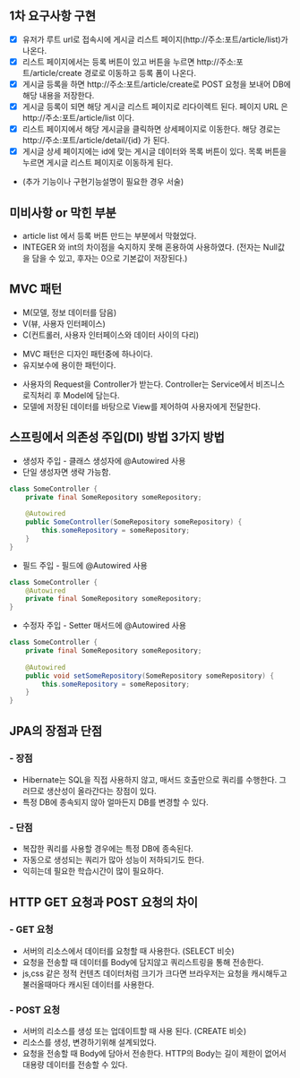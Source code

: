 ## 1차 요구사항 구현
- [x] 유저가 루트 url로 접속시에 게시글 리스트 페이지(http://주소:포트/article/list)가 나온다.
- [x] 리스트 페이지에서는 등록 버튼이 있고 버튼을 누르면 http://주소:포트/article/create 경로로 이동하고 등록 폼이 나온다.
- [x] 게시글 등록을 하면 http://주소:포트/article/create로 POST 요청을 보내어 DB에 해당 내용을 저장한다.
- [x] 게시글 등록이 되면 해당 게시글 리스트 페이지로 리다이렉트 된다. 페이지 URL 은 http://주소:포트/article/list 이다.
- [x] 리스트 페이지에서 해당 게시글을 클릭하면 상세페이지로 이동한다. 해당 경로는 http://주소:포트/article/detail/{id} 가 된다.
- [x] 게시글 상세 페이지에는 id에 맞는 게시글 데이터와 목록 버튼이 있다. 목록 버튼을 누르면 게시글 리스트 페이지로 이동하게 된다.

- (추가 기능이나 구현기능설명이 필요한 경우 서술)

## 미비사항 or 막힌 부분
- article list 에서 등록 버튼 만드는 부분에서 막혔었다.
- INTEGER 와 int의 차이점을 숙지하지 못해 혼용하여 사용하였다. (전자는 Null값을 담을 수 있고, 후자는 0으로 기본값이 저장된다.)

## MVC 패턴
- M(모델, 정보 데이터를 담음)
- V(뷰, 사용자 인터페이스)
- C(컨트롤러, 사용자 인터페이스와 데이터 사이의 다리)

* MVC 패턴은 디자인 패턴중에 하나이다.
* 유지보수에 용이한 패턴이다.

- 사용자의 Request을 Controller가 받는다. Controller는 Service에서 비즈니스 로직처리 후 Model에 담는다.
- 모델에 저장된 데이터를 바탕으로 View를 제어하여 사용자에게 전달한다.


## 스프링에서 의존성 주입(DI) 방법 3가지 방법
- 생성자 주입 - 클래스 생성자에 @Autowired 사용
- 단일 생성자면 생략 가능함.
~~~java
class SomeController {
	private final SomeRepository someRepository;
    
    @Autowired
    public SomeController(SomeRepository someRepository) {
    	this.someRepository = someRepository;
    }
}
~~~

- 필드 주입 - 필드에 @Autowired 사용
~~~java
class SomeController {
	@Autowired
    private final SomeRepository someRepository;
}
~~~

- 수정자 주입 - Setter 매서드에 @Autowired 사용
~~~java
class SomeController {
    private final SomeRepository someRepository;
    
    @Autowired
    public void setSomeRepository(SomeRepository someRepository) {
    	this.someRepository = someRepository;
    }
}
~~~

## JPA의 장점과 단점
### - 장점
 - Hibernate는 SQL을 직접 사용하지 않고, 매서드 호출만으로 쿼리를 수행한다.
 그러므로 생산성이 올라간다는 장점이 있다.
 - 특정 DB에 종속되지 않아 얼마든지 DB를 변경할 수 있다.

### - 단점
- 복잡한 쿼리를 사용할 경우에는 특정 DB에 종속된다.
- 자동으로 생성되는 쿼리가 많아 성능이 저하되기도 한다.
- 익히는데 필요한 학습시간이 많이 필요하다.



## HTTP GET 요청과 POST 요청의 차이
### - GET 요청
- 서버의 리소스에서 데이터를 요청할 때 사용한다. (SELECT 비슷)
- 요청을 전송할 때 데이터를 Body에 담지않고 쿼리스트링을 통해 전송한다.
- js,css 같은 정적 컨텐츠 데이터처럼 크기가 크다면 브라우저는 요청을 캐시해두고 불러올때마다 캐시된 데이터를 사용한다.

### - POST 요청
- 서버의 리소스를 생성 또는 업데이트할 때 사용 된다. (CREATE 비슷)
- 리소스를 생성, 변경하기위해 설계되었다.
- 요청을 전송할 때 Body에 담아서 전송한다. HTTP의 Body는 길이 제한이 없어서 대용량 데이터를 전송할 수 있다.
